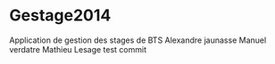 Gestage2014
===========

Application de gestion des stages de BTS
Alexandre jaunasse
Manuel verdatre
Mathieu Lesage
test commit